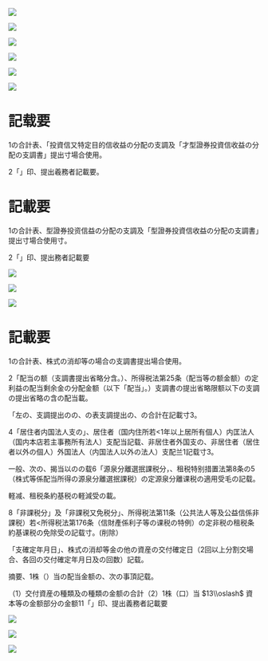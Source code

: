![](https://www.nta.go.jp/tmp/b95d4597-2d97-4a5e-8312-2502ccbb2b96/images/6f63e96a50816e0fad5890caa9dfec130929add99242196c909627b5ee47d8f0.jpg)

![](https://www.nta.go.jp/tmp/b95d4597-2d97-4a5e-8312-2502ccbb2b96/images/27fc9537f13958d1e3c30f4d2e6b90e3efbd500f73d19a0b60796142b71b8ce7.jpg)

![](https://www.nta.go.jp/tmp/b95d4597-2d97-4a5e-8312-2502ccbb2b96/images/e02b9d33662073dde054b280aee4870319e1fd3961fba579d571eb622ee046e5.jpg)

![](https://www.nta.go.jp/tmp/b95d4597-2d97-4a5e-8312-2502ccbb2b96/images/eccadd91db03db40f9db41cfbf05a2b5a0034357a177fc84a0b2517c47390315.jpg)

![](https://www.nta.go.jp/tmp/b95d4597-2d97-4a5e-8312-2502ccbb2b96/images/b0ce6df84390fce004e19a0b4b0a98758380e85e907076b156b9c8b1d2a3da72.jpg)

![](https://www.nta.go.jp/tmp/b95d4597-2d97-4a5e-8312-2502ccbb2b96/images/013b4b9dd5dca1f35ecfd0e414b6466c04f693ec85bbe0c71548fa8169d02f37.jpg)

# 記载要

1の合計表、「投資信又特定目的信收益の分配の支調及「才型證券投資信收益の分配の支調書」提出寸場合使用。

2「」印、提出羲務者記載要。

# 記載要

1の合計表、型證券投资信益の分配の支調及「型證券投資信收益の分配の支調書」提出寸場合使用寸。

2「」印、提出務者記載要

![](https://www.nta.go.jp/tmp/b95d4597-2d97-4a5e-8312-2502ccbb2b96/images/fa949f59a6aaaea793eb576916f0450b5ba4caec0fb01a1d2a844ed4762de3d1.jpg)

![](https://www.nta.go.jp/tmp/b95d4597-2d97-4a5e-8312-2502ccbb2b96/images/56eb85a24131296ba9f1e7437c28ce12cf1482834bb7842aee69e8fba44d5ff4.jpg)

![](https://www.nta.go.jp/tmp/b95d4597-2d97-4a5e-8312-2502ccbb2b96/images/ff0a5ca134cec604c9f157e9ab32a5a8a6c686deaf869c4b6ddff9ccbc09489c.jpg)

# 記載要

1の合計表、株式の消却等の場合の支調書提出場合使用。

2「配当の额（支調書提出省略分含。）、所得税法第25条（配当等の额金额）の定利益の配当剩余金の分配金额（以下「配当」。）支調書の提出省略限额以下の支調の提出省略の含の配当載。

「左の、支調提出のの、の表支調提出の、の合計在記載寸3。

4「居住者内国法人支の」、居住者（国内住所若<1年以上居所有個人）内匡法人（国内本店若主事務所有法人）支配当記载、非居住者外国支の、非居住者（居住者以外の個人）外国法人（内国法人以外の法人）支配兰1記载寸3。

一般、次の、揭当以のの载6「源泉分離選抿課税分，、租税特别措置法第8条の5（株式等係配当所得の源泉分離選抿課税）の定源泉分離课税の適用受毛の記载。

軽减、租税条約基税の軽減受の載。

8「非課税分」及「非課税又免税分」、所得税法第11条（公共法人等及公益信係非課税）若<所得税法第176条（信財產係利子等の课税の特例）の定非税の租税条約基课税の免除受の記载寸。(削除）

「支確定年月日」、株式の消却等金の他の資産の交付確定日（2回以上分割交場合、各回の交付確定年月日及の回数）記载。

摘要、1株（）当の配当金额の、次の事頂記载。

（1）交付資産の種類及の種類の金额の合計（2）1株（口）当 $13\\oslash$ 資本等の金额部分の金额11「」印、提出義務者記載要

![](https://www.nta.go.jp/tmp/b95d4597-2d97-4a5e-8312-2502ccbb2b96/images/80ac4947aecc689b5bfcfdd6625bfdbbfbaad1948fb03f035738f74349be81de.jpg)

![](https://www.nta.go.jp/tmp/b95d4597-2d97-4a5e-8312-2502ccbb2b96/images/1f61def19d50c86a6a21e6ee4ebbf56226167ede4b9f7297af56beffeb111bfd.jpg)

![](https://www.nta.go.jp/tmp/b95d4597-2d97-4a5e-8312-2502ccbb2b96/images/90f5a2a05da1011be30f81a610376f1d401ffda3362f1c7895d365e64c13bc6c.jpg)